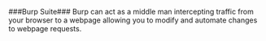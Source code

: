 ###Burp Suite###
Burp can act as a middle man intercepting traffic from your browser to a webpage allowing you to modify and automate changes to webpage requests.

